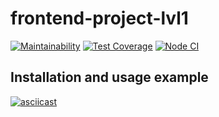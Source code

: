# frontend-project-lvl1

[![Maintainability](https://api.codeclimate.com/v1/badges/a99a88d28ad37a79dbf6/maintainability)](https://codeclimate.com/github/codeclimate/codeclimate/maintainability)
[![Test Coverage](https://api.codeclimate.com/v1/badges/a99a88d28ad37a79dbf6/test_coverage)](https://codeclimate.com/github/codeclimate/codeclimate/test_coverage)
[![Node CI](https://github.com/mclyalin/frontend-project-lvl1/workflows/Node%20CI/badge.svg)](https://github.com/mclyalin/frontend-project-lvl1/actions)

## Installation and usage example

[![asciicast](https://asciinema.org/a/lauMFJHfsbDiiUx1QBihDgVdA.svg)](https://asciinema.org/a/lauMFJHfsbDiiUx1QBihDgVdA)



